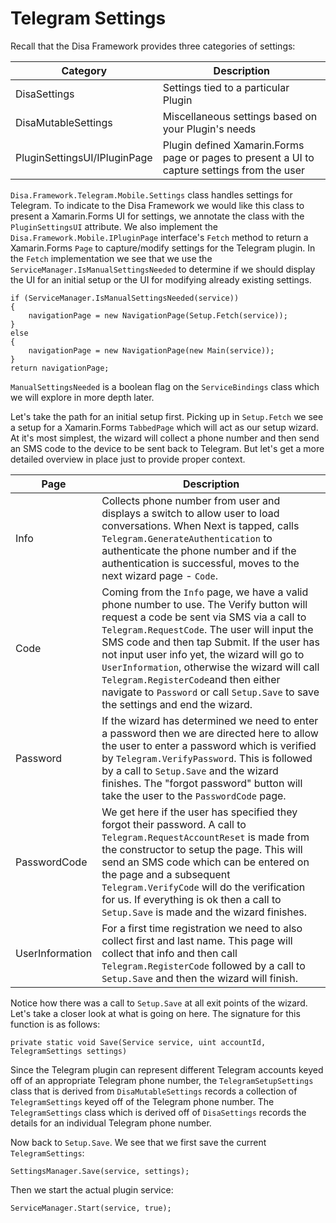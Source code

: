 # Telegram Settings

Recall that the Disa Framework provides three categories of settings:

| Category | Description |
| --- | --- |
| DisaSettings | Settings tied to a particular Plugin |
| DisaMutableSettings | Miscellaneous settings based on your Plugin's needs |
| PluginSettingsUI/IPluginPage | Plugin defined Xamarin.Forms page or pages to present a UI to capture settings from the user |


`Disa.Framework.Telegram.Mobile.Settings` class handles settings for Telegram. To indicate to the Disa Framework we would like this class to present a Xamarin.Forms UI for settings, we annotate the class with the `PluginSettingsUI` attribute. We also implement the `Disa.Framework.Mobile.IPluginPage` interface's `Fetch` method to return a Xamarin.Forms `Page` to capture/modify settings for the Telegram plugin. In the `Fetch` implementation we see that we use the `ServiceManager.IsManualSettingsNeeded` to determine if we should display the UI for an initial setup or the UI for modifying already existing settings.

    if (ServiceManager.IsManualSettingsNeeded(service))
    {
        navigationPage = new NavigationPage(Setup.Fetch(service));
    }
    else
    {
        navigationPage = new NavigationPage(new Main(service));
    }
    return navigationPage;

`ManualSettingsNeeded` is a boolean flag on the `ServiceBindings` class which we will explore in more depth later.

Let's take the path for an initial setup first. Picking up in `Setup.Fetch` we see a setup for a Xamarin.Forms `TabbedPage` which will act as our setup wizard. At it's most simplest, the wizard will collect a phone number and then send an SMS code to the device to be sent back to Telegram. But let's get a more detailed overview in place just to provide proper context.

| Page | Description |
| --- | --- |
| Info | Collects phone number from user and displays a switch to allow user to load conversations. When Next is tapped, calls `Telegram.GenerateAuthentication` to authenticate the phone number and if the authentication is successful, moves to the next wizard page - `Code`.|
| Code | Coming from the `Info` page, we have a valid phone number to use. The Verify button will request a code be sent via SMS via a call to `Telegram.RequestCode`. The user will input the SMS code and then tap Submit. If the user has not input user info yet, the wizard will go to `UserInformation`, otherwise the wizard will call  `Telegram.RegisterCode`and then either navigate to `Password` or call `Setup.Save` to save the settings and end the wizard.  |
| Password | If the wizard has determined we need to enter a password then we are directed here to allow the user to enter a password which is verified by `Telegram.VerifyPassword`. This is followed by a call to `Setup.Save` and the wizard finishes. The "forgot password" button will take the user to the `PasswordCode` page. |
| PasswordCode |  We get here if the user has specified they forgot their password. A call to `Telegram.RequestAccountReset` is made from the constructor to setup the page. This will send an SMS code which can be entered on the page and a subsequent `Telegram.VerifyCode` will do the verification for us. If everything is ok then a call to `Setup.Save` is made and the wizard finishes. |
| UserInformation | For a first time registration we need to also collect first and last name. This page will collect that info and then call `Telegram.RegisterCode` followed by a call to `Setup.Save` and then the wizard will finish. |

Notice how there was a call to `Setup.Save` at all exit points of the wizard. Let's take a closer look at what is going on here.  The signature for this function is as follows:

    private static void Save(Service service, uint accountId, TelegramSettings settings)

  Since the Telegram plugin can represent different Telegram accounts keyed off of an appropriate Telegram phone number, the `TelegramSetupSettings` class that is derived from `DisaMutableSettings` records a collection of `TelegramSettings` keyed off of the Telegram phone number. The `TelegramSettings` class which is derived off of `DisaSettings` records the details for an individual Telegram phone number.

  Now back to `Setup.Save`. We see that we first save the current `TelegramSettings`:

    SettingsManager.Save(service, settings);

Then we start the actual plugin service:

    ServiceManager.Start(service, true);


